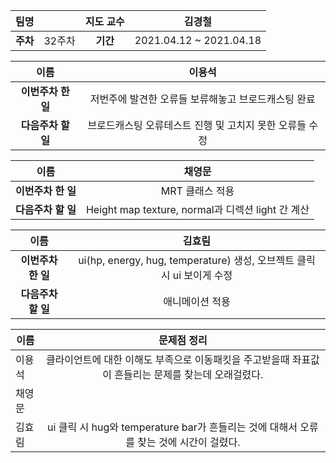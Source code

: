 |   팀명   |        | 지도 교수 |         김경철          |
| :------: | :----: | :-------: | :---------------------: |
| **주차** | 32주차 | **기간**  | 2021.04.12 ~ 2021.04.18 |

|        이름        |                         이용석                          |
| :----------------: | :-----------------------------------------------------: |
| **이번주차 한 일** |   저번주에 발견한 오류들 보류해놓고 브로드캐스팅 완료   |
| **다음주차 할 일** | 브로드캐스팅 오류테스트 진행 및 고치지 못한 오류들 수정 |

|        이름        |                      채영문                       |
| :----------------: | :-----------------------------------------------: |
| **이번주차 한 일** |                  MRT 클래스 적용                  |
| **다음주차 할 일** | Height map texture, normal과 디렉션 light 간 계산 |

|        이름        |                            김효림                            |
| :----------------: | :----------------------------------------------------------: |
| **이번주차 한 일** | ui(hp, energy, hug, temperature) 생성, 오브젝트 클릭 시 ui 보이게 수정 |
| **다음주차 할 일** |                       애니메이션 적용                        |

| 이름   |                         문제점 정리                          |
| ------ | :----------------------------------------------------------: |
| 이용석 | 클라이언트에 대한 이해도 부족으로 이동패킷을 주고받을때 좌표값이 흔들리는 문제를 찾는데 오래걸렸다. |
| 채영문 |                                                              |
| 김효림 | ui 클릭 시 hug와 temperature bar가 흔들리는 것에 대해서 오류를 찾는 것에 시간이 걸렸다. |

